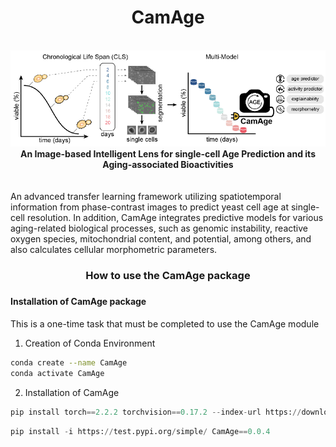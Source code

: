 <div align="center"> <h1>CamAge </h1> </div>
 <br>
<div align="center">
<img src="Data/Images/CamAge.png"></div>

<div align="center"><b>An Image-based Intelligent Lens for single-cell Age Prediction and its Aging-associated Bioactivities</b></div><br><br>
An advanced transfer learning framework utilizing spatiotemporal information from phase-contrast images to predict yeast cell age at single-cell resolution. In addition, CamAge integrates predictive models for various aging-related biological processes, such as genomic instability, reactive oxygen species, mitochondrial content, and potential, among others, and also calculates cellular morphometric parameters.

<div align="center"><h3> How to use the CamAge package<h3></div>

#### Installation of CamAge package
This is a one-time task that must be completed to use the CamAge module
1. Creation of Conda Environment
```bash
conda create --name CamAge
conda activate CamAge
```
2. Installation of CamAge
```Python
pip install torch==2.2.2 torchvision==0.17.2 --index-url https://download.pytorch.org/whl/cu121

```
```Python
pip install -i https://test.pypi.org/simple/ CamAge==0.0.4
```

